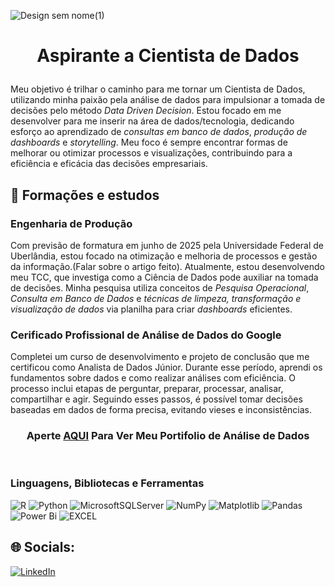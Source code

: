 
![Design sem nome(1)](https://github.com/user-attachments/assets/213567f6-4ebe-488c-98f6-06f26b57a4ba)
# <p align="center">          Aspirante a Cientista de Dados

Meu objetivo é trilhar o caminho para me tornar um Cientista de Dados, utilizando minha paixão pela análise de dados para impulsionar a tomada de decisões pelo método *Data Driven Decision*. Estou focado em me desenvolver para me inserir na área de dados/tecnologia, dedicando esforço ao aprendizado de *consultas em banco de dados*, *produção de dashboards* e *storytelling*. Meu foco é sempre encontrar formas de melhorar ou otimizar processos e visualizações, contribuindo para a eficiência e eficácia das decisões empresariais.


## 📂 Formações e estudos

### Engenharia de Produção
Com previsão de formatura em junho de 2025 pela Universidade Federal de Uberlândia, estou focado na otimização e melhoria de processos e gestão da informação.(Falar sobre o artigo feito). Atualmente, estou desenvolvendo meu TCC, que investiga como a Ciência de Dados pode auxiliar na tomada de decisões. Minha pesquisa utiliza conceitos de *Pesquisa Operacional*, *Consulta em Banco de Dados* e *técnicas de limpeza, transformação e visualização de dados* via planilha para criar *dashboards* eficientes.

### Cerificado Profissional de Análise de Dados do Google
Completei um curso de desenvolvimento e projeto de conclusão que me certificou como Analista de Dados Júnior. Durante esse período, aprendi os fundamentos sobre dados e como realizar análises com eficiência. O processo inclui etapas de perguntar, preparar, processar, analisar, compartilhar e agir. Seguindo esses passos, é possível tomar decisões baseadas em dados de forma precisa, evitando vieses e inconsistências.

### <p align="center"> Aperte [AQUI](https://github.com/Eden-Souza/Projects) Para Ver Meu Portifolio de Análise de Dados
</p>
<br/>

### Linguagens, Bibliotecas e Ferramentas
![R](https://img.shields.io/badge/r-%23276DC3.svg?style=for-the-badge&logo=r&logoColor=white) 
![Python](https://img.shields.io/badge/python-3670A0?style=for-the-badge&logo=python&logoColor=ffdd54) 
![MicrosoftSQLServer](https://img.shields.io/badge/Microsoft%20SQL%20Server-CC2927?style=for-the-badge&logo=microsoft%20sql%20server&logoColor=white) 
![NumPy](https://img.shields.io/badge/numpy-%23013243.svg?style=for-the-badge&logo=numpy&logoColor=white) 
![Matplotlib](https://img.shields.io/badge/Matplotlib-%23ffffff.svg?style=for-the-badge&logo=Matplotlib&logoColor=black) 
![Pandas](https://img.shields.io/badge/pandas-%23150458.svg?style=for-the-badge&logo=pandas&logoColor=white)
![Power Bi](https://img.shields.io/badge/power_bi-F2C811?style=for-the-badge&logo=powerbi&logoColor=black)
![EXCEL](https://img.shields.io/badge/EXCEL-217346?style=for-the-badge&logo=EXCEL&logoColor=black)


## 🌐 Socials:
[![LinkedIn](https://img.shields.io/badge/LinkedIn-%230077B5.svg?logo=linkedin&logoColor=white)](https://linkedin.com/in/eden-souza-dados) 

